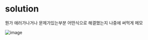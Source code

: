 # solution
뭔가 애러가나거나 문제가있는부분 어떤식으로 해결했는지 나중에 써먹게 메모

![image](https://user-images.githubusercontent.com/89917101/184613377-2362da34-75d5-4be7-98d2-016afcd7418e.png)
